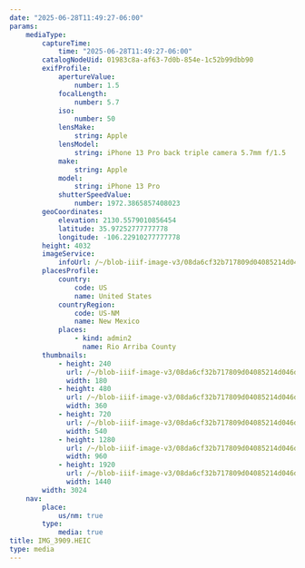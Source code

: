 ```yaml
---
date: "2025-06-28T11:49:27-06:00"
params:
    mediaType:
        captureTime:
            time: "2025-06-28T11:49:27-06:00"
        catalogNodeUid: 01983c8a-af63-7d0b-854e-1c52b99dbb90
        exifProfile:
            apertureValue:
                number: 1.5
            focalLength:
                number: 5.7
            iso:
                number: 50
            lensMake:
                string: Apple
            lensModel:
                string: iPhone 13 Pro back triple camera 5.7mm f/1.5
            make:
                string: Apple
            model:
                string: iPhone 13 Pro
            shutterSpeedValue:
                number: 1972.3865857408023
        geoCoordinates:
            elevation: 2130.5579010856454
            latitude: 35.97252777777778
            longitude: -106.22910277777778
        height: 4032
        imageService:
            infoUrl: /~/blob-iiif-image-v3/08da6cf32b717809d04085214d046dce0dc56cdad2caad52d9838f11f208964e/info.json
        placesProfile:
            country:
                code: US
                name: United States
            countryRegion:
                code: US-NM
                name: New Mexico
            places:
                - kind: admin2
                  name: Rio Arriba County
        thumbnails:
            - height: 240
              url: /~/blob-iiif-image-v3/08da6cf32b717809d04085214d046dce0dc56cdad2caad52d9838f11f208964e/full/180%2C240/0/default.jpg
              width: 180
            - height: 480
              url: /~/blob-iiif-image-v3/08da6cf32b717809d04085214d046dce0dc56cdad2caad52d9838f11f208964e/full/360%2C480/0/default.jpg
              width: 360
            - height: 720
              url: /~/blob-iiif-image-v3/08da6cf32b717809d04085214d046dce0dc56cdad2caad52d9838f11f208964e/full/540%2C720/0/default.jpg
              width: 540
            - height: 1280
              url: /~/blob-iiif-image-v3/08da6cf32b717809d04085214d046dce0dc56cdad2caad52d9838f11f208964e/full/960%2C1280/0/default.jpg
              width: 960
            - height: 1920
              url: /~/blob-iiif-image-v3/08da6cf32b717809d04085214d046dce0dc56cdad2caad52d9838f11f208964e/full/1440%2C1920/0/default.jpg
              width: 1440
        width: 3024
    nav:
        place:
            us/nm: true
        type:
            media: true
title: IMG_3909.HEIC
type: media
---
```

